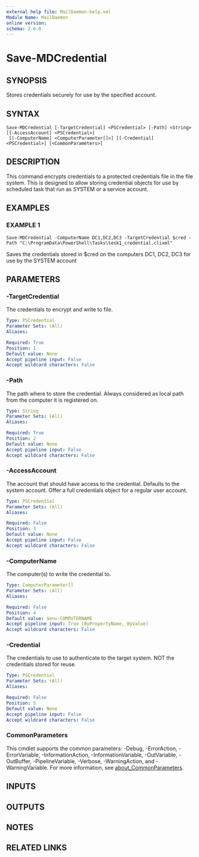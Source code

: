 ```yaml
---
external help file: MailDaemon-help.xml
Module Name: MailDaemon
online version:
schema: 2.0.0
---
```


# Save-MDCredential

## SYNOPSIS
Stores credentials securely for use by the specified account.

## SYNTAX

```
Save-MDCredential [-TargetCredential] <PSCredential> [-Path] <String> [[-AccessAccount] <PSCredential>]
 [[-ComputerName] <ComputerParameter[]>] [[-Credential] <PSCredential>] [<CommonParameters>]
```

## DESCRIPTION
This command encrypts credentials to a protected credentials file in the file system.
This is designed to allow storing credential objects for use by scheduled task that run as SYSTEM or a service account.

## EXAMPLES

### EXAMPLE 1
```
Save-MDCredential -ComputerName DC1,DC2,DC3 -TargetCredential $cred -Path "C:\ProgramData\PowerShell\Tasks\tesk1_credential.clixml"
```

Saves the credentials stored in $cred on the computers DC1, DC2, DC3 for use by the SYSTEM account

## PARAMETERS

### -TargetCredential
The credentials to encrypt and write to file.

```yaml
Type: PSCredential
Parameter Sets: (All)
Aliases:

Required: True
Position: 1
Default value: None
Accept pipeline input: False
Accept wildcard characters: False
```

### -Path
The path where to store the credential.
Always considered as local path from the computer it is registered on.

```yaml
Type: String
Parameter Sets: (All)
Aliases:

Required: True
Position: 2
Default value: None
Accept pipeline input: False
Accept wildcard characters: False
```

### -AccessAccount
The account that should have access to the credential.
Defaults to the system account.
Offer a full credentials object for a regular user account.

```yaml
Type: PSCredential
Parameter Sets: (All)
Aliases:

Required: False
Position: 3
Default value: None
Accept pipeline input: False
Accept wildcard characters: False
```

### -ComputerName
The computer(s) to write the credential to.

```yaml
Type: ComputerParameter[]
Parameter Sets: (All)
Aliases:

Required: False
Position: 4
Default value: $env:COMPUTERNAME
Accept pipeline input: True (ByPropertyName, ByValue)
Accept wildcard characters: False
```

### -Credential
The credentials to use to authenticate to the target system.
NOT the credentials stored for reuse.

```yaml
Type: PSCredential
Parameter Sets: (All)
Aliases:

Required: False
Position: 5
Default value: None
Accept pipeline input: False
Accept wildcard characters: False
```

### CommonParameters
This cmdlet supports the common parameters: -Debug, -ErrorAction, -ErrorVariable, -InformationAction, -InformationVariable, -OutVariable, -OutBuffer, -PipelineVariable, -Verbose, -WarningAction, and -WarningVariable. For more information, see [about_CommonParameters](http://go.microsoft.com/fwlink/?LinkID=113216).

## INPUTS

## OUTPUTS

## NOTES

## RELATED LINKS
